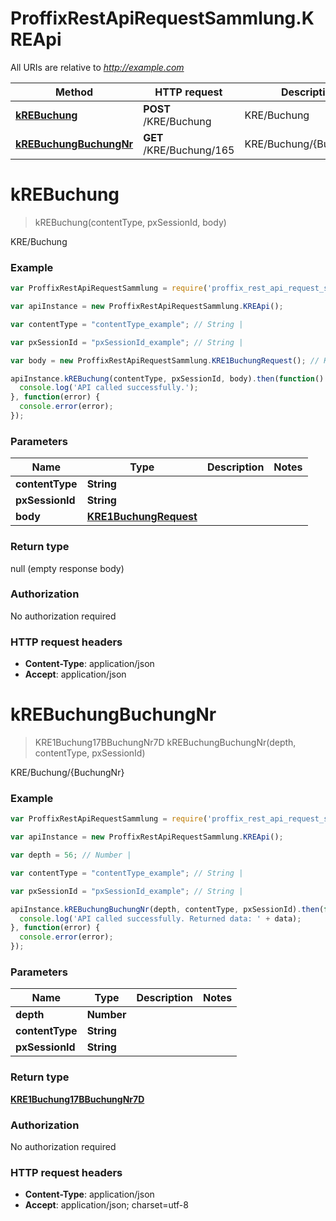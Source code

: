 # ProffixRestApiRequestSammlung.KREApi

All URIs are relative to *http://example.com*

Method | HTTP request | Description
------------- | ------------- | -------------
[**kREBuchung**](KREApi.md#kREBuchung) | **POST** /KRE/Buchung | KRE/Buchung
[**kREBuchungBuchungNr**](KREApi.md#kREBuchungBuchungNr) | **GET** /KRE/Buchung/165 | KRE/Buchung/{BuchungNr}


<a name="kREBuchung"></a>
# **kREBuchung**
> kREBuchung(contentType, pxSessionId, body)

KRE/Buchung

### Example
```javascript
var ProffixRestApiRequestSammlung = require('proffix_rest_api_request_sammlung');

var apiInstance = new ProffixRestApiRequestSammlung.KREApi();

var contentType = "contentType_example"; // String | 

var pxSessionId = "pxSessionId_example"; // String | 

var body = new ProffixRestApiRequestSammlung.KRE1BuchungRequest(); // KRE1BuchungRequest | 

apiInstance.kREBuchung(contentType, pxSessionId, body).then(function() {
  console.log('API called successfully.');
}, function(error) {
  console.error(error);
});

```

### Parameters

Name | Type | Description  | Notes
------------- | ------------- | ------------- | -------------
 **contentType** | **String**|  | 
 **pxSessionId** | **String**|  | 
 **body** | [**KRE1BuchungRequest**](KRE1BuchungRequest.md)|  | 

### Return type

null (empty response body)

### Authorization

No authorization required

### HTTP request headers

 - **Content-Type**: application/json
 - **Accept**: application/json

<a name="kREBuchungBuchungNr"></a>
# **kREBuchungBuchungNr**
> KRE1Buchung17BBuchungNr7D kREBuchungBuchungNr(depth, contentType, pxSessionId)

KRE/Buchung/{BuchungNr}

### Example
```javascript
var ProffixRestApiRequestSammlung = require('proffix_rest_api_request_sammlung');

var apiInstance = new ProffixRestApiRequestSammlung.KREApi();

var depth = 56; // Number | 

var contentType = "contentType_example"; // String | 

var pxSessionId = "pxSessionId_example"; // String | 

apiInstance.kREBuchungBuchungNr(depth, contentType, pxSessionId).then(function(data) {
  console.log('API called successfully. Returned data: ' + data);
}, function(error) {
  console.error(error);
});

```

### Parameters

Name | Type | Description  | Notes
------------- | ------------- | ------------- | -------------
 **depth** | **Number**|  | 
 **contentType** | **String**|  | 
 **pxSessionId** | **String**|  | 

### Return type

[**KRE1Buchung17BBuchungNr7D**](KRE1Buchung17BBuchungNr7D.md)

### Authorization

No authorization required

### HTTP request headers

 - **Content-Type**: application/json
 - **Accept**: application/json; charset=utf-8

